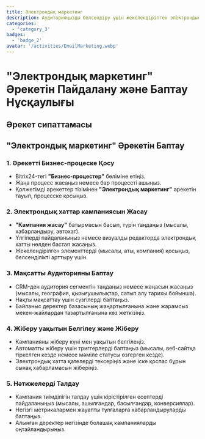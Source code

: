 ```yaml
---
title: Электрондық маркетинг
description: Аудиторияңызды белсендіру үшін жекелендірілген электрондық хаттарды жасаңыз және жіберіңіз.
categories: 
  - 'category_3'
badges: 
  - 'badge_2'
avatar: '/activities/EmailMarketing.webp'
---
```

# "Электрондық маркетинг" Әрекетін Пайдалану және Баптау Нұсқаулығы

## Әрекет сипаттамасы

## **"Электрондық маркетинг" Әрекетін Баптау**

### 1. Әрекетті Бизнес-процеске Қосу
- Bitrix24-тегі **"Бизнес-процестер"** бөліміне өтіңіз.
- Жаңа процесс жасаңыз немесе бар процессті ашыңыз.
- Қолжетімді әрекеттер тізімінен **"Электрондық маркетинг"** әрекетін тауып, процесске қосыңыз.

### 2. Электрондық хаттар кампаниясын Жасау
- **"Кампания жасау"** батырмасын басып, түрін таңдаңыз (мысалы, хабарландыру, автохат).
- Үлгілерді пайдаланыңыз немесе визуалды редакторда электрондық хатты нөлден бастап жасаңыз.
- Жекелендірілген элементтерді (мысалы, аты, компания) қосыңыз, белсенділікті арттыру үшін.

### 3. Мақсатты Аудиторияны Баптау
- CRM-ден аудитория сегментін таңдаңыз немесе жаңасын жасаңыз (мысалы, география, қызығушылықтар, сатып алу тарихы бойынша).
- Нақты мақсаттау үшін сүзгілерді баптаңыз.
- Байланыс деректер базасының жаңартылғанына және жарамсыз мекен-жайлардан тазартылғанына көз жеткізіңіз.

### 4. Жіберу уақытын Белгілеу және Жіберу
- Кампанияны жіберу күні мен уақытын белгілеңіз.
- Автоматты жіберу үшін триггерлерді баптаңыз (мысалы, веб-сайтқа тіркелген кезде немесе мәміле статусы өзгерген кезде).
- Электрондық хатта қателерді тексеріңіз және іске қоспас бұрын сынақ хабарламасын жіберіңіз.

### 5. Нәтижелерді Талдау
- Кампания тиімділігін талдау үшін кірістірілген есептерді пайдаланыңыз (мысалы, ашылғандар, басылғандар, конверсиялар).
- Негізгі метрикалармен жауапты тұлғаларға хабарландыруларды баптаңыз.
- Алынған деректер негізінде болашақ кампанияларды оңтайландырыңыз.